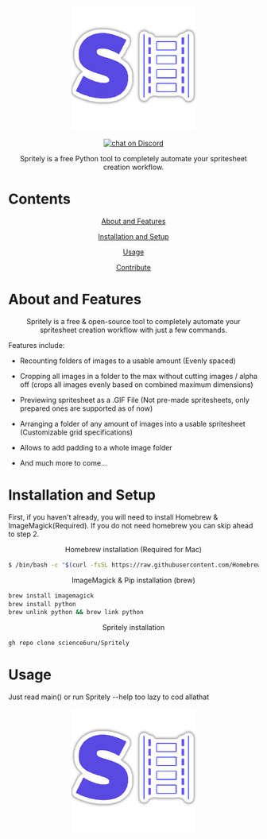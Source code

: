 
<p align="center">
    <img src="https://raw.githubusercontent.com/science6uru/Spritely/main/logos/my-image%20(4)%20(1)%20(1).png" 
    alt = "Logo Image" height= "250" width= "250">
</p>
<p align="center">
    <a href="https://discord.gg/xVtbCuaGfM">
        <img src="https://img.shields.io/discord/1034604635807285392?label=Discord&logo=Discord&style=for-the-badge"
            alt="chat on Discord"></a>
</p>
<p align="center">
Spritely is a free Python tool to completely automate your spritesheet creation workflow.

# Contents
</p>
<p align="center">
    <a href="https://github.com/science6uru/Spritely#about-and-features">
    About and Features

</p>
<p align="center">
    <a href="https://github.com/science6uru/Spritely#installation-and-setup">
    Installation and Setup
        
</p>
<p align="center">
    <a href="https://github.com/science6uru/Spritely#usage">
    Usage
        
</p>
<p align="center">
    <a href="https://github.com/science6uru/Spritely#contribute">
    Contribute
</a>

# About and Features
</p>
<p align="center">
Spritely is a free & open-source tool to completely automate your spritesheet creation workflow with just a few commands. 

Features include:

- Recounting folders of images to a usable amount (Evenly spaced)

- Cropping all images in a folder to the max without cutting images / alpha off (crops all images evenly based on combined maximum dimensions)

- Previewing spritesheet as a .GIF File (Not pre-made spritesheets, only prepared ones are supported as of now)

- Arranging a folder of any amount of images into a usable spritesheet (Customizable grid specifications)

- Allows to add padding to a whole image folder
    
- And much more to come...

# Installation and Setup
First, if you haven't already, you will need to install Homebrew & ImageMagick(Required). If you do not need homebrew you can skip ahead to step 2.
<p align="center">
Homebrew installation (Required for Mac)

```sh
$ /bin/bash -c "$(curl -fsSL https://raw.githubusercontent.com/Homebrew/install/HEAD/install.sh)"
```

<p align="center">
ImageMagick & Pip installation (brew)
    
```sh
brew install imagemagick
brew install python
brew unlink python && brew link python
```

<p align="center">
Spritely installation 

```sh
gh repo clone science6uru/Spritely
```
# Usage
Just read main() or run Spritely --help
too lazy to cod allathat

<p align="center">
    <img src="https://raw.githubusercontent.com/science6uru/Spritely/main/logos/my-image%20(4)%20(1)%20(1).png" 
    alt = "Logo Image" height= "250" width= "250">
    
